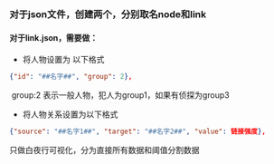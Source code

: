 ### 对于json文件，创建两个，分别取名node和link

#### 	对于link.json，需要做：

- 将人物设置为 以下格式

~~~json
{"id": "##名字##", "group": 2},
~~~

​		group:2 表示一般人物，犯人为group1，如果有侦探为group3

- 将人物关系设置为以下格式

~~~json
{"source": "##名字1##", "target": "##名字2##", "value": 链接强度},
~~~



只做白夜行可视化，分为直接所有数据和阈值分割数据
